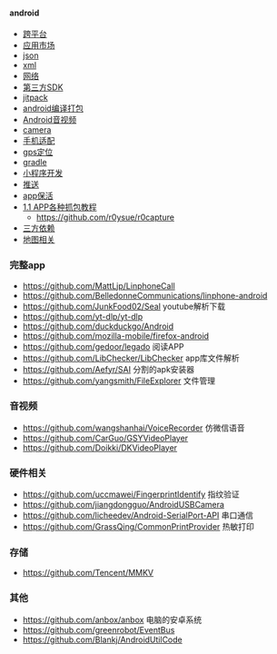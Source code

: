   #### android
  * [跨平台](./multiplatform.md)
  * [应用市场](/notes/android/other/appstore.md)
  * [json](/notes/android/other/json.md)
  * [xml](/notes/android/other/xml.md)
  * [网络](/notes/android/other/net.md)
  * [第三方SDK](/notes/android/other/sdk.md)
  * [jitpack](/notes/android/other/jitpack.md)
  * [android编译打包](/notes/android/other/android编译打包.md)
  * [Android音视频](/notes/android/other/Android音视频编解码.md)
  * [camera](/notes/android/other/camera.md)
  * [手机适配](/notes/android/other/adapt/index.md)
  * [gps定位](/notes/android/other/gps.md)
  * [gradle](/notes/android/other/gradle.md)
  * [小程序开发](/notes/android/other/小程序开发.md)
  * [推送](/notes/android/other/push.md)
  * [app保活](/notes/android/other/alive.md)
  * [1.1 APP各种抓包教程](https://www.ddosi.org/app-packet-captures)
     * https://github.com/r0ysue/r0capture
  * [三方依赖](/notes/android/other/library/index.md)
  * [地图相关](/notes/android/other/map.md)

### 完整app
- https://github.com/MattLjp/LinphoneCall 
- https://github.com/BelledonneCommunications/linphone-android
- https://github.com/JunkFood02/Seal youtube解析下载
- https://github.com/yt-dlp/yt-dlp
- https://github.com/duckduckgo/Android
- https://github.com/mozilla-mobile/firefox-android
- https://github.com/gedoor/legado 阅读APP
- https://github.com/LibChecker/LibChecker app库文件解析
- https://github.com/Aefyr/SAI 分割的apk安装器
- https://github.com/yangsmith/FileExplorer 文件管理

### 音视频
- https://github.com/wangshanhai/VoiceRecorder 仿微信语音
- https://github.com/CarGuo/GSYVideoPlayer
- https://github.com/Doikki/DKVideoPlayer


### 硬件相关
- https://github.com/uccmawei/FingerprintIdentify 指纹验证
- https://github.com/jiangdongguo/AndroidUSBCamera
- https://github.com/licheedev/Android-SerialPort-API 串口通信
- https://github.com/GrassQing/CommonPrintProvider 热敏打印

### 存储
- https://github.com/Tencent/MMKV

### 其他
- https://github.com/anbox/anbox 电脑的安卓系统
- https://github.com/greenrobot/EventBus
- https://github.com/Blankj/AndroidUtilCode